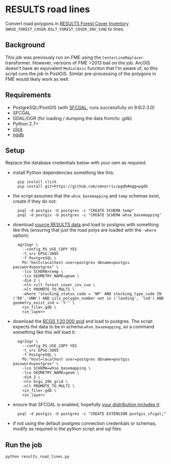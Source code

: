 # RESULTS road lines


Convert road polygons in [RESULTS Forest Cover Inventory](https://catalogue.data.gov.bc.ca/dataset/results-forest-cover-inventory) (`WHSE_FOREST_COVER.RSLT_FOREST_COVER_INV_SVW`) to lines.

## Background
This job was previously run on FME using the `CenterLineReplacer` transformer. However, versions of FME >2013 bail on the job. ArcGIS doesn't have an equivalent `MedialAxis` function that I'm aware of, so this script runs the job in PostGIS. Similar pre-processing of the polygons in FME would likely work as well.


## Requirements 

- PostgreSQL/PostGIS (with [SFCGAL](http://postgis.net/2015/10/25/postgis_sfcgal_extension/), runs successfully on 9.6/2.3.0)
- SFCGAL
- GDAL/OGR (for loading / dumping the data from/to .gdb)
- Python 2.7+
- [click](http://click.pocoo.org/5/)
- [pgdb](https://github.com/smnorris/pgdb)


## Setup
Replace the database credentials below with your own as required. 

- install Python dependencies something like this:
        
        pip install click
        pip install git+https://github.com/smnorris/pgdb#egg=pgdb

- the script assumes that the `whse_basemapping` and `temp` schemas exist, create if they do not:
        
        psql -d postgis -U postgres -c "CREATE SCHEMA temp"
        psql -d postgis -U postgres -c "CREATE SCHEMA whse_basemapping"

- download [source RESULTS data](https://catalogue.data.gov.bc.ca/dataset/results-forest-cover-inventory) and load to postgres with something like this (ensuring that just the road polys are loaded with the `-where` option):
        
        ogr2ogr \
          --config PG_USE_COPY YES
          -t_srs EPSG:3005
          -f PostgreSQL \
          PG:"host=localhost user=postgres dbname=postgis password=postgres" \
          -lco SCHEMA=temp \
          -lco GEOMETRY_NAME=geom \
          -dim 2 \
          -nln rslt_forest_cover_inv_svw \
          -nlt PROMOTE_TO_MULTI \
          -where "stocking_status_code = 'NP' AND stocking_type_code IN ('RD','UNN') AND silv_polygon_number not in ('landing', 'lnd') AND geometry_exist_ind = 'Y'" \
          <in_file>.gdb \
          <in_layer>

- download the [BCGS 1:20,000 grid](https://catalogue.data.gov.bc.ca/dataset/bcgs-1-20-000-grid) and load to postgres. The script expects the data to be in schema `whse_basemapping`, so a command something like this will load it:

        ogr2ogr \
          --config PG_USE_COPY YES
          -t_srs EPSG:3005
          -f PostgreSQL \
          PG:"host=localhost user=postgres dbname=postgis password=postgres" \
          -lco SCHEMA=whse_basemapping \
          -lco GEOMETRY_NAME=geom \
          -dim 2 \
          -nln bcgs_20k_grid \
          -nlt PROMOTE_TO_MULTI \
          <in_file>.gdb \
          <in_layer>

- ensure that SFCGAL is enabled, hopefully [your distribution includes it](http://postgis.net/2015/10/25/postgis_sfcgal_extension):
    
        psql -d postgis -U postgres -c "CREATE EXTENSION postgis_sfcgal;"

- if not using the default postgres connection credentials or schemas, modify as required in the python script and sql files

## Run the job

`python results_road_lines.py`